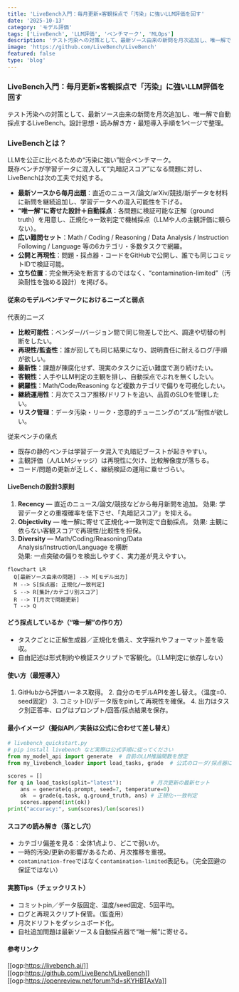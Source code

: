 ```yaml
---
title: 'LiveBench入門：毎月更新×客観採点で「汚染」に強いLLM評価を回す'
date: '2025-10-13'
category: 'モデル評価'
tags: ['LiveBench', 'LLM評価', 'ベンチマーク', 'MLOps']
description: 'テスト汚染への対策として、最新ソース由来の新問を月次追加し、唯一解で自動採点するLiveBench。設計思想・読み解き方・最短導入手順を1ページで整理。'
image: 'https://github.com/LiveBench/LiveBench'
featured: false
type: 'blog'
---
```


### LiveBench入門：毎月更新×客観採点で「汚染」に強いLLM評価を回す

テスト汚染への対策として、最新ソース由来の新問を月次追加し、唯一解で自動採点するLiveBench。設計思想・読み解き方・最短導入手順を1ページで整理。

### LiveBenchとは？

LLMを公正に比べるための“汚染に強い”総合ベンチマーク。  
既存ベンチが学習データに混入して“丸暗記スコア”になる問題に対し、LiveBenchは次の工夫で対処する。

- **最新ソースから毎月出題**：直近のニュース/論文/arXiv/競技/新データを材料に新問を継続追加し、学習データへの混入可能性を下げる。  
- **“唯一解”に寄せた設計＋自動採点**：各問題に検証可能な正解（ground truth）を用意し、正規化→一致判定で機械採点（LLMや人の主観評価に頼らない）。  
- **広い難問セット**：Math / Coding / Reasoning / Data Analysis / Instruction Following / Language 等の6カテゴリ・多数タスクで網羅。  
- **公開と再現性**：問題・採点器・コードをGitHubで公開し、誰でも同じコミットIDで検証可能。  
- **立ち位置**：完全無汚染を断言するのではなく、“contamination-limited”（汚染耐性を強める設計）を掲げる。

#### 従来のモデルベンチマークにおけるニーズと弱点

代表的ニーズ

- **比較可能性**：ベンダー/バージョン間で同じ物差しで比べ、調達や切替の判断をしたい。
- **再現性/監査性**：誰が回しても同じ結果になり、説明責任に耐えるログ/手順が欲しい。
- **最新性**：課題が陳腐化せず、現実のタスクに近い難度で測り続けたい。
- **客観性**：人手やLLM判定の主観を排し、自動採点でぶれを無くしたい。
- **網羅性**：Math/Code/Reasoning など複数カテゴリで偏りを可視化したい。
- **継続運用性**：月次でスコア推移/ドリフトを追い、品質のSLOを管理したい。
- **リスク管理**：データ汚染・リーク・恣意的チューニングの“ズル”耐性が欲しい。

従来ベンチの痛点

- 既存の静的ベンチは学習データ混入で丸暗記ブーストが起きやすい。
- 主観評価（人/LLMジャッジ）は再現性に欠け、比較解像度が落ちる。
- コード/問題の更新が乏しく、継続検証の運用に乗せづらい。

#### LiveBenchの設計3原則

1) **Recency** — 直近のニュース/論文/競技などから毎月新問を追加。
   効果: 学習データとの重複確率を低下させ、「丸暗記スコア」を抑える。  
2) **Objectivity** — 唯一解に寄せて正規化→一致判定で自動採点。
   効果: 主観に依らない客観スコアで再現性/比較性を担保。  
3) **Diversity** — Math/Coding/Reasoning/Data Analysis/Instruction/Language を横断  
   効果: 一点突破の偏りを検出しやすく、実力差が見えやすい。

```mermaid
flowchart LR
  Q[最新ソース由来の問題] --> M[モデル出力]
  M --> S[採点器: 正規化/一致判定]
  S --> R[集計/カテゴリ別スコア]
  R --> T[月次で問題更新]
  T --> Q
```

#### どう採点しているか（“唯一解”の作り方）

- タスクごとに正解生成器／正規化を備え、文字揺れやフォーマット差を吸収。
- 自由記述は形式制約や検証スクリプトで客観化。（LLM判定に依存しない）

#### 使い方（最短導入）

  1.	GitHubから評価ハーネス取得。
	2.	自分のモデルAPIを差し替え。（温度=0、seed固定）
	3.	コミットID/データ版をpinして再現性を確保。
	4.	出力はタスク別正答率、ログはプロンプト/回答/採点結果を保存。

#### 最小イメージ（擬似API／実装は公式に合わせて差し替え）

```python
# livebench_quickstart.py
# pip install livebench など実際は公式手順に従ってください
from my_model_api import generate  # 自前のLLM推論関数を想定
from my_livebench_loader import load_tasks, grade  # 公式のローダ/採点器に置換

scores = []
for q in load_tasks(split="latest"):         # 月次更新の最新セット
    ans = generate(q.prompt, seed=7, temperature=0)
    ok  = grade(q.task, q.ground_truth, ans) # 正規化→一致判定
    scores.append(int(ok))
print("accuracy:", sum(scores)/len(scores))
```

#### スコアの読み解き（落とし穴）

- カテゴリ偏差を見る：全体1点より、どこで弱いか。
- 一時的汚染/更新の影響があるため、月次推移を重視。
- `contamination-free`ではなく`contamination-limited`表記も。（完全回避の保証ではない）

#### 実務Tips（チェックリスト）

- コミットpin／データ版固定、温度/seed固定、5回平均。
- ログと再現スクリプト保管。（監査用）
- 月次ドリフトをダッシュボード化。
- 自社追加問題は最新ソース＆自動採点器で“唯一解”に寄せる。

#### 参考リンク

[[ogp:https://livebench.ai/]]
[[ogp:https://github.com/LiveBench/LiveBench]]
[[ogp:https://openreview.net/forum?id=sKYHBTAxVa]]
